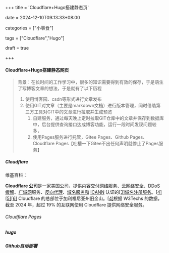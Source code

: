 +++
title = 'Cloudflare+Hugo搭建静态页'

date = 2024-12-10T09:13:33+08:00

categories = ["小零食"]

tags = ["Cloudflare","Hugo"]

draft = true

+++



#### Cloudflare+Hugo搭建静态网页



> 背景：在长时间的工作学习中，很多的知识需要得到有效的保存，于是萌生了写博客文章的想法，于是就有了以下历程
>
> 1. 使用博客园、csdn等形式进行文章发布
> 2. 使用GIT对文章（主要是markdown文档）进行版本管理，同时借助第三方工具对GIT中的文章进行拉取并生成预览
>    1. 自建服务，通过每天晚上定时拉取GIT仓库中的文章并保存到数据库中，后台提供查询接口达成博客功能，运行一段时间发现问题较多，
>    2. 使用Pages服务进行托管，Gitee Pages、Github Pages、Cloudflare Pages【吐槽一下Gitee不出任何声明就停止了Pages服务】



##### Cloudflare

维基百科：

**Cloudflare 公司**是一家美国公司，提供[内容交付网络](https://en.wikipedia.org/wiki/Content_delivery_network)服务、云[网络安全](https://en.wikipedia.org/wiki/Cybersecurity)、[DDoS 缓解](https://en.wikipedia.org/wiki/DDoS_mitigation)、[广域网](https://en.wikipedia.org/wiki/Wide_area_network)服务、[反向代理](https://en.wikipedia.org/wiki/Reverse_proxy)、[域名服务和](https://en.wikipedia.org/wiki/Domain_Name_Service) [ICANN](https://en.wikipedia.org/wiki/ICANN) 认证的[[3\]](https://en.wikipedia.org/wiki/Cloudflare#cite_note-3)[域名注册服务](https://en.wikipedia.org/wiki/Domain_name_registrar)。[[4\]](https://en.wikipedia.org/wiki/Cloudflare#cite_note-CNBC-4)[[5\]](https://en.wikipedia.org/wiki/Cloudflare#cite_note-thinking-big-5)[[6\]](https://en.wikipedia.org/wiki/Cloudflare#cite_note-6) Cloudflare 的总部位于加利福尼亚州旧金山。[[4\]](https://en.wikipedia.org/wiki/Cloudflare#cite_note-CNBC-4)根据 W3Techs 的数据，截至 2024 年，超过 19% 的互联网使用 Cloudflare 提供网络安全服务。



###### Cloudflare Pages





##### hugo



##### Github自动部署

